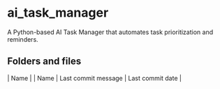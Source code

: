 # ai_task_manager
A Python-based AI Task Manager that automates task prioritization and reminders.

## Folders and files
| Name | | Name | Last commit message | Last commit date |
